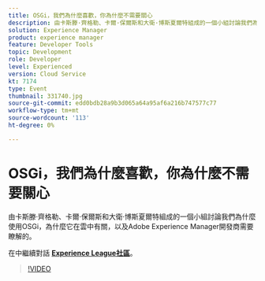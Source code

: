 ```yaml
---
title: OSGi，我們為什麼喜歡，你為什麼不需要關心
description: 由卡斯滕·齊格勒、卡爾·保爾斯和大衛·博斯夏爾特組成的一個小組討論我們為什麼使用OSGi，為什麼它在雲中有關，以及Adobe Experience Manager開發商需要瞭解的。 本次會議是作為Adobe Developers Live內容活動的一部分進行的。
solution: Experience Manager
product: experience manager
feature: Developer Tools
topic: Development
role: Developer
level: Experienced
version: Cloud Service
kt: 7174
type: Event
thumbnail: 331740.jpg
source-git-commit: edd0bdb28a9b3d065a64a95af6a216b747577c77
workflow-type: tm+mt
source-wordcount: '113'
ht-degree: 0%

---
```



# OSGi，我們為什麼喜歡，你為什麼不需要關心

由卡斯滕·齊格勒、卡爾·保爾斯和大衛·博斯夏爾特組成的一個小組討論我們為什麼使用OSGi，為什麼它在雲中有關，以及Adobe Experience Manager開發商需要瞭解的。

在中繼續對話 **[Experience League社區](http://adobe.ly/36Yd3v6)**。

>[!VIDEO](https://video.tv.adobe.com/v/331740/?quality=12&learn=on&hidetitle=true)

